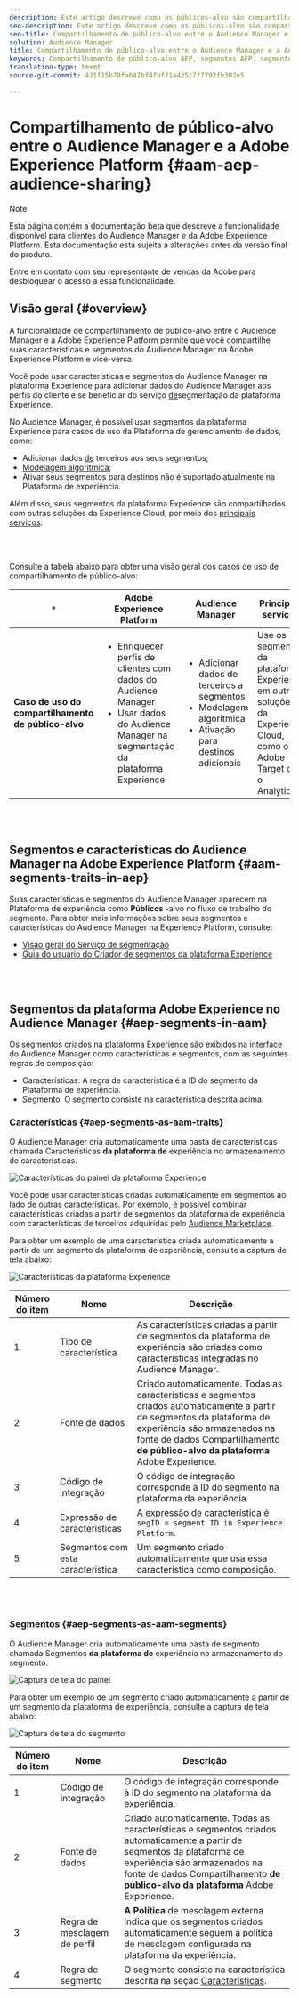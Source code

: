 ```yaml
---
description: Este artigo descreve como os públicos-alvo são compartilhados entre o Audience Manager e a Adobe Experience Platform.
seo-description: Este artigo descreve como os públicos-alvo são compartilhados entre o Audience Manager e a Adobe Experience Platform.
seo-title: Compartilhamento de público-alvo entre o Audience Manager e a Adobe Experience Platform
solution: Audience Manager
title: Compartilhamento de público-alvo entre o Audience Manager e a Adobe Experience Platform
keywords: Compartilhamento de público-alvo AEP, segmentos AEP, segmentos de plataforma
translation-type: tm+mt
source-git-commit: 421f15b79fa647bf4fbf71a425c7f7792fb302e5

---
```



# Compartilhamento de público-alvo entre o Audience Manager e a Adobe Experience Platform {#aam-aep-audience-sharing}

>[!NOTE]
>
>Esta página contém a documentação beta que descreve a funcionalidade disponível para clientes do Audience Manager *e* da Adobe Experience Platform. Esta documentação está sujeita a alterações antes da versão final do produto.
>
> Entre em contato com seu representante de vendas da Adobe para desbloquear o acesso a essa funcionalidade.

## Visão geral {#overview}

A funcionalidade de compartilhamento de público-alvo entre o Audience Manager e a Adobe Experience Platform permite que você compartilhe suas características e segmentos do Audience Manager na Adobe Experience Platform e vice-versa.

Você pode usar características e segmentos do Audience Manager na plataforma Experience para adicionar dados do Audience Manager aos perfis do cliente e se beneficiar do serviço [de](https://www.adobe.io/apis/experienceplatform/home/profile-identity-segmentation/profile-identity-segmentation-services.html#!end-user/markdown/segmentation_overview/segmentation.md)segmentação da plataforma Experience.

No Audience Manager, é possível usar segmentos da plataforma Experience para casos de uso da Plataforma de gerenciamento de dados, como:
* Adicionar dados [de](/help/using/overview/data-types-collected.md#third-party-data) terceiros aos seus segmentos;
* [Modelagem algoritmica](/help/using/features/algorithmic-models/understanding-models.md);
* Ativar seus segmentos para destinos não é suportado atualmente na Plataforma de experiência.

Além disso, seus segmentos da plataforma Experience são compartilhados com outras soluções da Experience Cloud, por meio dos [principais serviços](https://docs.adobe.com/content/help/en/core-services/interface/experience-cloud.html).

<br> 

Consulte a tabela abaixo para obter uma visão geral dos casos de uso de compartilhamento de público-alvo:

| `*` | **Adobe Experience Platform** | **Audience Manager** | **Principais serviços** |
---------|----------|---------|---------
| **Caso de uso do compartilhamento de público-alvo** | <ul><li>Enriquecer perfis de clientes com dados do Audience Manager</li><li>Usar dados do Audience Manager na segmentação da plataforma Experience</li></ul> | <ul><li>Adicionar dados de terceiros a segmentos</li><li>Modelagem algoritmica</li><li>Ativação para destinos adicionais</li></ul> | Use os segmentos da plataforma Experience em outras soluções da Experience Cloud, como o Adobe Target ou o Analytics. |

<br> 

## Segmentos e características do Audience Manager na Adobe Experience Platform {#aam-segments-traits-in-aep}

Suas características e segmentos do Audience Manager aparecem na Plataforma de experiência como **Públicos** -alvo no fluxo de trabalho do segmento. Para obter mais informações sobre seus segmentos e características do Audience Manager na Experience Platform, consulte:

* [Visão geral do Serviço de segmentação](https://www.adobe.io/apis/experienceplatform/home/profile-identity-segmentation/profile-identity-segmentation-services.html#!end-user/markdown/segmentation_overview/segmentation.md)
* [Guia do usuário do Criador de segmentos da plataforma Experience](https://www.adobe.io/apis/experienceplatform/home/profile-identity-segmentation/profile-identity-segmentation-services.html#!end-user/markdown/segmentation_overview/segment-builder-guide.md)

<br> 

## Segmentos da plataforma Adobe Experience no Audience Manager {#aep-segments-in-aam}

Os segmentos criados na plataforma Experience são exibidos na interface do Audience Manager como características e segmentos, com as seguintes regras de composição:
* Características: A regra de característica é a ID do segmento da Plataforma de experiência.
* Segmento: O segmento consiste na característica descrita acima.

### Características {#aep-segments-as-aam-traits}

O Audience Manager cria automaticamente uma pasta de características chamada Características **da plataforma de** experiência no armazenamento de características.

![Características do painel da plataforma Experience](/help/using/integration/integration-aep/assets/aep-traits-dashboard.png)

Você pode usar características criadas automaticamente em segmentos ao lado de outras características. Por exemplo, é possível combinar características criadas a partir de segmentos da plataforma de experiência com características de terceiros adquiridas pelo [Audience Marketplace](/help/using/features/audience-marketplace/audience-marketplace.md).

Para obter um exemplo de uma característica criada automaticamente a partir de um segmento da plataforma de experiência, consulte a captura de tela abaixo:

![Características da plataforma Experience](/help/using/integration/integration-aep/assets/aep-trait.png)


| Número do item | Nome | Descrição |
---------|----------|---------
| 1 | Tipo de característica | As características criadas a partir de segmentos da plataforma de experiência são criadas como características integradas no Audience Manager. |
| 2 | Fonte de dados | Criado automaticamente. Todas as características e segmentos criados automaticamente a partir de segmentos da plataforma de experiência são armazenados na fonte de dados Compartilhamento **de público-alvo da plataforma** Adobe Experience. |
| 3 | Código de integração | O código de integração corresponde à ID do segmento na plataforma da experiência. |
| 4 | Expressão de características | A expressão de característica é `segID = segment ID in Experience Platform`. |
| 5 | Segmentos com esta característica | Um segmento criado automaticamente que usa essa característica como composição. |

<br> 

### Segmentos {#aep-segments-as-aam-segments}

O Audience Manager cria automaticamente uma pasta de segmento chamada Segmentos **da plataforma de** experiência no armazenamento do segmento.

![Captura de tela do painel](/help/using/integration/integration-aep/assets/aep-segments-dashboard.png)

Para obter um exemplo de um segmento criado automaticamente a partir de um segmento da plataforma de experiência, consulte a captura de tela abaixo:

![Captura de tela do segmento](/help/using/integration/integration-aep/assets/aep-segment.png)

| Número do item | Nome | Descrição |
---------|----------|---------
| 1 | Código de integração | O código de integração corresponde à ID do segmento na plataforma da experiência. |
| 2 | Fonte de dados | Criado automaticamente. Todas as características e segmentos criados automaticamente a partir de segmentos da plataforma de experiência são armazenados na fonte de dados Compartilhamento **de público-alvo da plataforma** Adobe Experience. |
| 3 | Regra de mesclagem de perfil | **A Política** de mesclagem externa indica que os segmentos criados automaticamente seguem a política de mesclagem configurada na plataforma da experiência. |
| 4 | Regra de segmento | O segmento consiste na característica descrita na seção [Características](#aep-segments-as-aam-traits). |